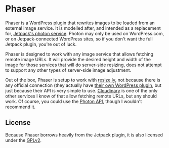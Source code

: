 # Phaser #

Phaser is a WordPress plugin that rewrites images to be loaded from an external
image service.  It is modelled after, and intended as a replacement for,
[Jetpack's photon service][photon].  Photon may only be used on WordPress.com,
or on Jetpack-connected WordPress sites, so if you don't want the full Jetpack
plugin, you're out of luck.

Phaser is designed to work with any image service that allows fetching remote
image URLs.  It will provide the desired height and width of the image for
those services that will do server-side resizing, does not attempt to support
any other types of server-side image adjustment.

Out of the box, Phaser is setup to work with [resize.ly][], not because there
is any official connection (they actually have [their own WordPress
plugin][wp-resizely], but just because their API is very simple to use.
[Cloudinary][] is one of the only other services I know of that allow fetching
remote URLs, but any should work.  Of course, you could use the [Photon API][],
though I wouldn't recommend it.  

[photon]: http://jetpack.me/support/photon/
[resize.ly]: https://resize.ly/
[wp-resizely]: http://wordpress.org/plugins/wp-resizely/
[Cloudinary]: http://cloudinary.com/blog/delivering_all_your_websites_images_through_a_cdn
[Photon API]: http://developer.wordpress.com/docs/photon/api/

## License ##

Because Phaser borrows heavily from the Jetpack plugin, it is also licensed
under the [GPLv2][].

[GPLv2]: http://www.gnu.org/licenses/gpl-2.0.html

